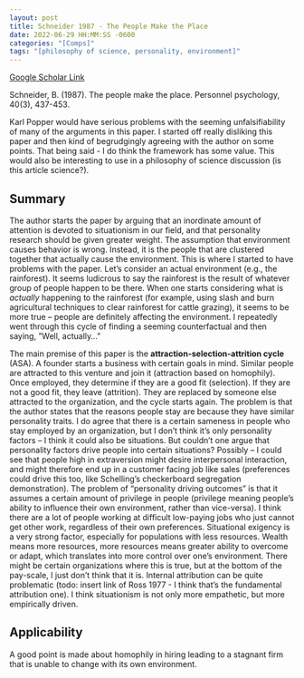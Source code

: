 ```yaml
---
layout: post
title: Schneider 1987 - The People Make the Place
date: 2022-06-29 HH:MM:SS -0600
categories: "[Comps]"
tags: "[philosophy of science, personality, environment]"
---
```

[Google Scholar Link](https://scholar.google.com/scholar?hl=en&as_sdt=0%2C45&q=the+people+make+the+place&btnG=)

Schneider, B. (1987). The people make the place. Personnel psychology, 40(3), 437-453.

Karl Popper would have serious problems with the seeming unfalsifiability of many of the arguments in this paper.  I started off really disliking this paper and then kind of begrudgingly agreeing with the author on some points.  That being said - I do think the framework has some value.  This would also be interesting to use in a philosophy of science discussion (is this article science?).

## Summary
The author starts the paper by arguing that an inordinate amount of attention is devoted to situationism in our field, and that personality research should be given greater weight.  The assumption that environment causes behavior is wrong.  Instead, it is the people that are clustered together that actually cause the environment.  This is where I started to have problems with the paper.  Let’s consider an actual environment (e.g., the rainforest).  It seems ludicrous to say the rainforest is the result of whatever group of people happen to be there.  When one starts considering what is _actually_ happening to the rainforest (for example, using slash and burn agricultural techniques to clear rainforest for cattle grazing), it seems to be more true – people are definitely affecting the environment.  I repeatedly went through this cycle of finding a seeming counterfactual and then saying, ”Well, actually…”

The main premise of this paper is the **attraction-selection-attrition cycle** (ASA).  A founder starts a business with certain goals in mind.  Similar people are attracted to this venture and join it (attraction based on homophily).  Once employed, they determine if they are a good fit (selection).  If they are not a good fit, they leave (attrition).  They are replaced by someone else attracted to the organization, and the cycle starts again.  The problem is that the author states that the reasons people stay are because they have similar personality traits.  I do agree that there is a certain sameness in people who stay employed by an organization, but I don’t think it’s only personality factors – I think it could also be situations.  But couldn’t one argue that personality factors drive people into certain situations?  Possibly – I could see that people high in extraversion might desire interpersonal interaction, and might therefore end up in a customer facing job like sales (preferences could drive this too, like Schelling’s checkerboard segregation demonstration).  The problem of “personality driving outcomes” is that it assumes a certain amount of privilege in people (privilege meaning people’s ability to influence their own environment, rather than vice-versa).  I think there are a lot of people working at difficult low-paying jobs who just cannot get other work, regardless of their own preferences.  Situational exigency is a very strong factor, especially for populations with less resources.  Wealth means more resources, more resources means greater ability to overcome or adapt, which translates into more control over one’s environment.  There might be certain organizations where this is true, but at the bottom of the pay-scale, I just don’t think that it is.  Internal attribution can be quite problematic (todo: insert link of Ross 1977 - I think that’s the fundamental attribution one).  I think situationism is not only more empathetic, but more empirically driven.

## Applicability
A good point is made about homophily in hiring leading to a stagnant firm that is unable to change with its own environment.
